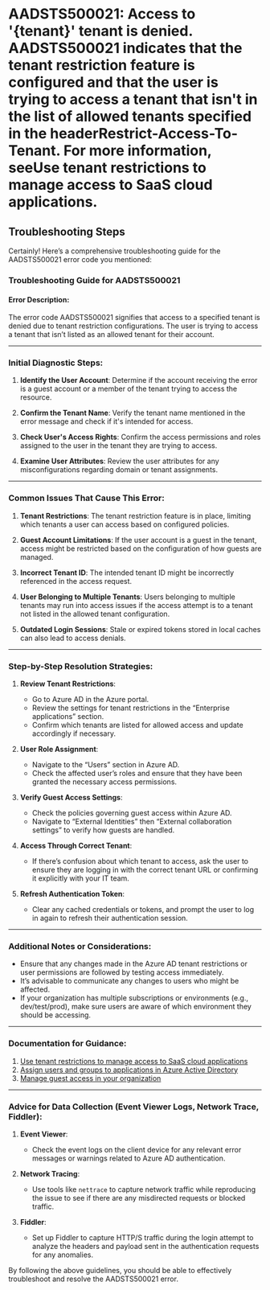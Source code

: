 
# AADSTS500021: Access to '{tenant}' tenant is denied. AADSTS500021 indicates that the tenant restriction feature is configured and that the user is trying to access a tenant that isn't in the list of allowed tenants specified in the headerRestrict-Access-To-Tenant. For more information, seeUse tenant restrictions to manage access to SaaS cloud applications.


## Troubleshooting Steps
Certainly! Here’s a comprehensive troubleshooting guide for the AADSTS500021 error code you mentioned:

### Troubleshooting Guide for AADSTS500021

#### Error Description:
The error code AADSTS500021 signifies that access to a specified tenant is denied due to tenant restriction configurations. The user is trying to access a tenant that isn’t listed as an allowed tenant for their account.

---

### Initial Diagnostic Steps:

1. **Identify the User Account**: Determine if the account receiving the error is a guest account or a member of the tenant trying to access the resource.

2. **Confirm the Tenant Name**: Verify the tenant name mentioned in the error message and check if it's intended for access.

3. **Check User's Access Rights**: Confirm the access permissions and roles assigned to the user in the tenant they are trying to access.

4. **Examine User Attributes**: Review the user attributes for any misconfigurations regarding domain or tenant assignments.

---

### Common Issues That Cause This Error:

1. **Tenant Restrictions**: The tenant restriction feature is in place, limiting which tenants a user can access based on configured policies.

2. **Guest Account Limitations**: If the user account is a guest in the tenant, access might be restricted based on the configuration of how guests are managed.

3. **Incorrect Tenant ID**: The intended tenant ID might be incorrectly referenced in the access request.

4. **User Belonging to Multiple Tenants**: Users belonging to multiple tenants may run into access issues if the access attempt is to a tenant not listed in the allowed tenant configuration.

5. **Outdated Login Sessions**: Stale or expired tokens stored in local caches can also lead to access denials.

---

### Step-by-Step Resolution Strategies:

1. **Review Tenant Restrictions**:
   - Go to Azure AD in the Azure portal.
   - Review the settings for tenant restrictions in the “Enterprise applications” section.
   - Confirm which tenants are listed for allowed access and update accordingly if necessary.

2. **User Role Assignment**:
   - Navigate to the “Users” section in Azure AD.
   - Check the affected user’s roles and ensure that they have been granted the necessary access permissions.

3. **Verify Guest Access Settings**:
   - Check the policies governing guest access within Azure AD.
   - Navigate to “External Identities” then “External collaboration settings” to verify how guests are handled.

4. **Access Through Correct Tenant**:
   - If there’s confusion about which tenant to access, ask the user to ensure they are logging in with the correct tenant URL or confirming it explicitly with your IT team.

5. **Refresh Authentication Token**:
   - Clear any cached credentials or tokens, and prompt the user to log in again to refresh their authentication session.

---

### Additional Notes or Considerations:

- Ensure that any changes made in the Azure AD tenant restrictions or user permissions are followed by testing access immediately.
- It’s advisable to communicate any changes to users who might be affected.
- If your organization has multiple subscriptions or environments (e.g., dev/test/prod), make sure users are aware of which environment they should be accessing.

---

### Documentation for Guidance:

1. [Use tenant restrictions to manage access to SaaS cloud applications](https://learn.microsoft.com/en-us/azure/active-directory/develop/tenant-restrictions)
2. [Assign users and groups to applications in Azure Active Directory](https://learn.microsoft.com/en-us/azure/active-directory/manage-apps/assign-user-apps)
3. [Manage guest access in your organization](https://learn.microsoft.com/en-us/azure/active-directory/external-identities/what-is-guest-access)

---

### Advice for Data Collection (Event Viewer Logs, Network Trace, Fiddler):

1. **Event Viewer**: 
   - Check the event logs on the client device for any relevant error messages or warnings related to Azure AD authentication.

2. **Network Tracing**:
   - Use tools like `nettrace` to capture network traffic while reproducing the issue to see if there are any misdirected requests or blocked traffic.

3. **Fiddler**:
   - Set up Fiddler to capture HTTP/S traffic during the login attempt to analyze the headers and payload sent in the authentication requests for any anomalies.

By following the above guidelines, you should be able to effectively troubleshoot and resolve the AADSTS500021 error.